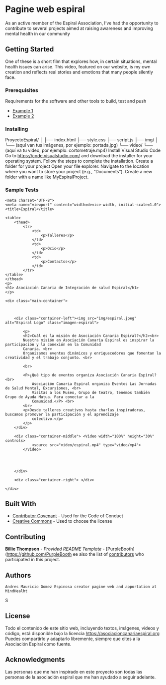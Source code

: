 # Pagine web espiral
As an active member of the Espiral Association, I’ve had the opportunity to contribute to several projects aimed at raising awareness and improving mental health in our community


## Getting Started
One of these is a short film that explores how, in certain situations, mental health issues can arise. This video, featured on our website, is my own creation and reflects real stories and emotions that many people silently face.
### Prerequisites

Requirements for the software and other tools to build, test and push 
- [Example 1](https://code.visualstudio.com)
- [Example 2](https://dribbble.com/shots/26668959-VirtuVerse-responsive)

### Installing

ProyectoEspiral/
│
├── index.html
├── style.css
├── script.js
├── img/
│   └── (aquí van tus imágenes, por ejemplo: portada.jpg)
└── video/
    └── (aquí va tu video, por ejemplo: cortometraje.mp4)
Install Visual Studio Code Go to https://code.visualstudio.com/ and download the installer for your operating system. Follow the steps to complete the installation.
Create a folder for your project
Open your file explorer.
Navigate to the location where you want to store your project (e.g., “Documents”).
Create a new folder with a name like MyEspiralProject.

### Sample Tests

<!DOCTYPE html>
<html lang="en">
<link rel="stylesheet" href="styles.css">



<head>

    <meta charset="UTF-8">
    <meta name="viewport" content="width=device-width, initial-scale=1.0">
    <title>Espiral</title>
</head>

<body>

    <table>
        <thead>
            <tr>
                <td>
                    <p>Talleres</p>
                </td>
                <td>
                    <p>Ocio</p>
                </td>
                <td>
                    <p>Contactos</p>
                </td>
            </tr>
    </table>
    </thead>
    <p>
    <h1> Asociación Canaria de Integración de salud Espiral</h1>
    </p>

    <div class="main-container">



        <div class="container-left"><img src="img/espiral.jpeg" alt="Espiral Logo" class="imagen-espiral">

            <p>
            <h2>Cuál es la misión de Asociación Canaria Espiral?</h2><br>
            Nuestra misión en Asociación Canaria Espiral es inspirar la participación y la conexión en la Comunidad
            Canaria. <br>
            Organizamos eventos dinámicos y enriquecedores que fomentan la creatividad y el trabajo conjunto. <br>

            <br>

            <P>¿Qué tipo de eventos organiza Asociación Canaria Espiral?<br>
                Asociación Canaria Espiral organiza Eventos Las Jornadas de Salud Mental, Excursiones, <br>
                Visitas a los Museo, Grupo de teatro, tenemos también Grupo de Ayuda Mutua. Para conectar a la
                Comunidad.</P> <br>
            <br>
            <p>Desde talleres creativos hasta charlas inspiradoras, buscamos promover la participación y el aprendizaje
                colectivo.</p>
            </p>
        </div>

        <div class="container-middle"> <Video width="100%" height="30%" controls>
                <source src="video/espiral.mp4" type="video/mp4">
            </Video>

            


        </div>

        <div class="container-right"> </div>

    </div>
</body>
<footer></footer>

</html>



## Built With

  - [Contributor Covenant](https://www.contributor-covenant.org/) - Used
    for the Code of Conduct
  - [Creative Commons](https://creativecommons.org/) - Used to choose
    the license

## Contributing

 **Billie Thompson** - *Provided README Template* -
    [PurpleBooth](https://github.com/PurpleBooth
    ee also the list of
[contributors](https://github.com/PurpleBooth/a-good-readme-template/contributors)
who participated in this project.


## Authors

  
    Andres Mauricio Gomez Espinosa creator pagine web and apportation at MindHealht

S
## License


  Todo el contenido de este sitio web, incluyendo textos, imágenes, videos y código, está disponible bajo la licencia 
  https://asociacioncanariaespiral.org 
  Puedes compartirlo y adaptarlo libremente, siempre que cites a la Asociación Espiral como fuente.

## Acknowledgments
Las personas que me han inspirado en este proyecto son todas las personas de la asociación espiral que me han ayudado a seguir adelante.
  
